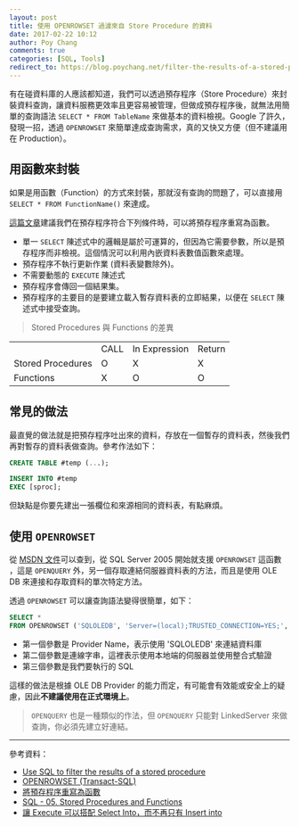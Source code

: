 ```yaml
---
layout: post
title: 使用 OPENROWSET 過濾來自 Store Procedure 的資料
date: 2017-02-22 10:12
author: Poy Chang
comments: true
categories: [SQL, Tools]
redirect_to: https://blog.poychang.net/filter-the-results-of-a-stored-procedure/
---
```

有在碰資料庫的人應該都知道，我們可以透過預存程序（Store Procedure）來封裝資料查詢，讓資料服務更效率且更容易被管理，但做成預存程序後，就無法用簡單的查詢語法 `SELECT * FROM TableName` 來做基本的資料檢視。Google 了許久，發現一招，透過 `OPENROWSET` 來簡單達成查詢需求，真的又快又方便（但不建議用在 Production）。

## 用函數來封裝

如果是用函數（Function）的方式來封裝，那就沒有查詢的問題了，可以直接用 `SELECT * FROM FunctionName()` 來達成。 

[這篇文章](https://technet.microsoft.com/zh-tw/library/ms187650%28v=sql.105%29.aspx?f=255&MSPPError=-2147217396)建議我們在預存程序符合下列條件時，可以將預存程序重寫為函數。

* 單一 `SELECT` 陳述式中的邏輯是屬於可運算的，但因為它需要參數，所以是預存程序而非檢視。這個情況可以利用內嵌資料表數值函數來處理。
* 預存程序不執行更新作業 (資料表變數除外)。
* 不需要動態的 `EXECUTE` 陳述式
* 預存程序會傳回一個結果集。
* 預存程序的主要目的是要建立載入暫存資料表的立即結果，以便在 `SELECT` 陳述式中接受查詢。

>Stored Procedures 與 Functions 的差異

<table class="table table-striped">
  <tr>
    <td></td>
	<td>CALL</td>
	<td>In Expression</td>
	<td>Return</td>
  </tr>
  <tr>
    <td>Stored Procedures</td>
	<td>O</td>
	<td>X</td>
	<td>X</td>
  </tr>
  <tr>
    <td>Functions</td>
	<td>X</td>
	<td>O</td>
	<td>O</td>
  </tr>
</table>

## 常見的做法

最直覺的做法就是把預存程序吐出來的資料，存放在一個暫存的資料表，然後我們再對暫存的資料表做查詢。參考作法如下：

```sql
CREATE TABLE #temp (...);

INSERT INTO #temp
EXEC [sproc];
```

但缺點是你要先建出一張欄位和來源相同的資料表，有點麻煩。

## 使用 `OPENROWSET`

從 [MSDN 文件](https://msdn.microsoft.com/zh-tw/library/ms190312%28v=sql.90%29.aspx?f=255&MSPPError=-2147217396)可以查到，從 SQL Server 2005 開始就支援 `OPENROWSET` 這函數
，這是 `OPENQUERY` 外，另一個存取連結伺服器資料表的方法，而且是使用 OLE DB 來連接和存取資料的單次特定方法。

透過 `OPENROWSET` 可以讓查詢語法變得很簡單，如下：

```sql
SELECT * 
FROM OPENROWSET ('SQLOLEDB', 'Server=(local);TRUSTED_CONNECTION=YES;', 'EXEC MyStoredProcedure')
```

* 第一個參數是 Provider Name，表示使用 'SQLOLEDB' 來連結資料庫
* 第二個參數是連線字串，這裡表示使用本地端的伺服器並使用整合式驗證
* 第三個參數是我們要執行的 SQL

這樣的做法是根據 OLE DB Provider 的能力而定，有可能會有效能或安全上的疑慮，因此**不建議使用在正式環境上**。

>`OPENQUERY` 也是一種類似的作法，但 `OPENQUERY` 只能對 LinkedServer 來做查詢，你必須先建立好連結。

----------

參考資料：

* [Use SQL to filter the results of a stored procedure](http://stackoverflow.com/questions/2567141/use-sql-to-filter-the-results-of-a-stored-procedure)
* [OPENROWSET (Transact-SQL)](https://msdn.microsoft.com/zh-tw/library/ms190312.aspx?f=255&MSPPError=-2147217396)
* [將預存程序重寫為函數](https://technet.microsoft.com/zh-tw/library/ms187650%28v=sql.105%29.aspx?f=255&MSPPError=-2147217396)
* [SQL - 05. Stored Procedures and Functions](http://forum.slime.com.tw/thread222603.html)
* [讓 Execute 可以搭配 Select Into，而不再只有 Insert into](https://dotblogs.com.tw/rainmaker/2015/02/02/148355)